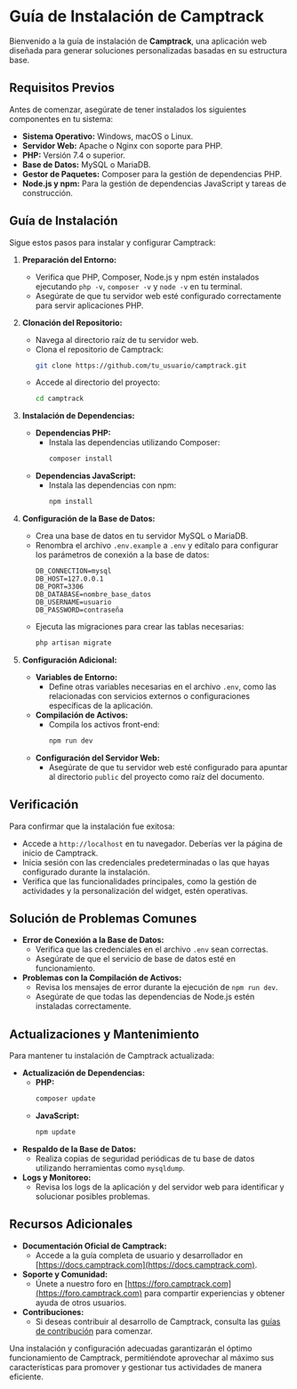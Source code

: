 # Guía de Instalación de Camptrack

Bienvenido a la guía de instalación de **Camptrack**, una aplicación web diseñada para generar soluciones personalizadas basadas en su estructura base.

## Requisitos Previos

Antes de comenzar, asegúrate de tener instalados los siguientes componentes en tu sistema:

- **Sistema Operativo:** Windows, macOS o Linux.
- **Servidor Web:** Apache o Nginx con soporte para PHP.
- **PHP:** Versión 7.4 o superior.
- **Base de Datos:** MySQL o MariaDB.
- **Gestor de Paquetes:** Composer para la gestión de dependencias PHP.
- **Node.js y npm:** Para la gestión de dependencias JavaScript y tareas de construcción.

## Guía de Instalación

Sigue estos pasos para instalar y configurar Camptrack:

1. **Preparación del Entorno:**
   - Verifica que PHP, Composer, Node.js y npm estén instalados ejecutando `php -v`, `composer -v` y `node -v` en tu terminal.
   - Asegúrate de que tu servidor web esté configurado correctamente para servir aplicaciones PHP.

2. **Clonación del Repositorio:**
   - Navega al directorio raíz de tu servidor web.
   - Clona el repositorio de Camptrack:
     ```bash
     git clone https://github.com/tu_usuario/camptrack.git
     ```
   - Accede al directorio del proyecto:
     ```bash
     cd camptrack
     ```

3. **Instalación de Dependencias:**
   - **Dependencias PHP:**
     - Instala las dependencias utilizando Composer:
       ```bash
       composer install
       ```
   - **Dependencias JavaScript:**
     - Instala las dependencias con npm:
       ```bash
       npm install
       ```

4. **Configuración de la Base de Datos:**
   - Crea una base de datos en tu servidor MySQL o MariaDB.
   - Renombra el archivo `.env.example` a `.env` y edítalo para configurar los parámetros de conexión a la base de datos:
     ```
     DB_CONNECTION=mysql
     DB_HOST=127.0.0.1
     DB_PORT=3306
     DB_DATABASE=nombre_base_datos
     DB_USERNAME=usuario
     DB_PASSWORD=contraseña
     ```
   - Ejecuta las migraciones para crear las tablas necesarias:
     ```bash
     php artisan migrate
     ```

5. **Configuración Adicional:**
   - **Variables de Entorno:**
     - Define otras variables necesarias en el archivo `.env`, como las relacionadas con servicios externos o configuraciones específicas de la aplicación.
   - **Compilación de Activos:**
     - Compila los activos front-end:
       ```bash
       npm run dev
       ```
   - **Configuración del Servidor Web:**
     - Asegúrate de que tu servidor web esté configurado para apuntar al directorio `public` del proyecto como raíz del documento.

## Verificación

Para confirmar que la instalación fue exitosa:

- Accede a `http://localhost` en tu navegador. Deberías ver la página de inicio de Camptrack.
- Inicia sesión con las credenciales predeterminadas o las que hayas configurado durante la instalación.
- Verifica que las funcionalidades principales, como la gestión de actividades y la personalización del widget, estén operativas.

## Solución de Problemas Comunes

- **Error de Conexión a la Base de Datos:**
  - Verifica que las credenciales en el archivo `.env` sean correctas.
  - Asegúrate de que el servicio de base de datos esté en funcionamiento.
- **Problemas con la Compilación de Activos:**
  - Revisa los mensajes de error durante la ejecución de `npm run dev`.
  - Asegúrate de que todas las dependencias de Node.js estén instaladas correctamente.

## Actualizaciones y Mantenimiento

Para mantener tu instalación de Camptrack actualizada:

- **Actualización de Dependencias:**
  - **PHP:**
    ```bash
    composer update
    ```
  - **JavaScript:**
    ```bash
    npm update
    ```
- **Respaldo de la Base de Datos:**
  - Realiza copias de seguridad periódicas de tu base de datos utilizando herramientas como `mysqldump`.
- **Logs y Monitoreo:**
  - Revisa los logs de la aplicación y del servidor web para identificar y solucionar posibles problemas.

## Recursos Adicionales

- **Documentación Oficial de Camptrack:**
  - Accede a la guía completa de usuario y desarrollador en [https://docs.camptrack.com](https://docs.camptrack.com).
- **Soporte y Comunidad:**
  - Únete a nuestro foro en [https://foro.camptrack.com](https://foro.camptrack.com) para compartir experiencias y obtener ayuda de otros usuarios.
- **Contribuciones:**
  - Si deseas contribuir al desarrollo de Camptrack, consulta las [guías de contribución](https://docs.camptrack.com/contribucion) para comenzar.

Una instalación y configuración adecuadas garantizarán el óptimo funcionamiento de Camptrack, permitiéndote aprovechar al máximo sus características para promover y gestionar tus actividades de manera eficiente.
